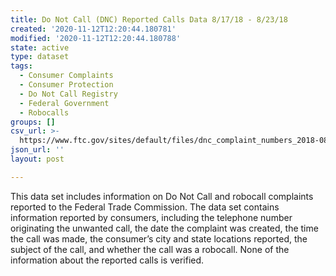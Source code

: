 ```yaml
---
title: Do Not Call (DNC) Reported Calls Data 8/17/18 - 8/23/18
created: '2020-11-12T12:20:44.180781'
modified: '2020-11-12T12:20:44.180788'
state: active
type: dataset
tags:
  - Consumer Complaints
  - Consumer Protection
  - Do Not Call Registry
  - Federal Government
  - Robocalls
groups: []
csv_url: >-
  https://www.ftc.gov/sites/default/files/dnc_complaint_numbers_2018-08-20-24.csv
json_url: ''
layout: post

---
```

This data set includes information on Do Not Call and robocall complaints reported to the Federal Trade Commission. The data set contains information reported by consumers, including the telephone number originating the unwanted call, the date the complaint was created, the time the call was made, the consumer’s city and state locations reported, the subject of the call, and whether the call was a robocall. None of the information about the reported calls is verified.
